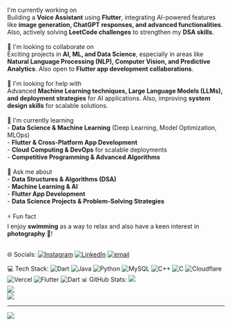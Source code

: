  I'm currently working on  <br>Building a **Voice Assistant** using **Flutter**, integrating AI-powered features like **image generation, ChatGPT responses, and advanced functionalities**. Also, actively solving **LeetCode challenges** to strengthen my **DSA skills**.  <br><br> 🤝 I'm looking to collaborate on  <br>Exciting projects in **AI, ML, and Data Science**, especially in areas like **Natural Language Processing (NLP), Computer Vision, and Predictive Analytics**. Also open to **Flutter app development collaborations**.  <br><br> 🤝 I'm looking for help with  <br>Advanced **Machine Learning techniques, Large Language Models (LLMs), and deployment strategies** for AI applications. Also, improving **system design skills** for scalable solutions.  <br><br> 🌱 I'm currently learning  <br>- **Data Science & Machine Learning** (Deep Learning, Model Optimization, MLOps)  <br>- **Flutter & Cross-Platform App Development**  <br>- **Cloud Computing & DevOps** for scalable deployments  <br>- **Competitive Programming & Advanced Algorithms**  <br><br> 💬 Ask me about  <br>- **Data Structures & Algorithms (DSA)**<br>- **Machine Learning & AI**  <br>- **Flutter App Development**  <br>- **Data Science Projects & Problem-Solving Strategies**  <br><br> ⚡ Fun fact  <br>I enjoy **swimming** as a way to relax and also have a keen interest in **photography** 📸!  <br><br>


🌐 Socials:
[![Instagram](https://img.shields.io/badge/Instagram-%23E4405F.svg?logo=Instagram&logoColor=white)](https://instagram.com/sangam.9198) [![LinkedIn](https://img.shields.io/badge/LinkedIn-%230077B5.svg?logo=linkedin&logoColor=white)](https://linkedin.com/in/www.linkedin.com/in/sangamsri) [![email](https://img.shields.io/badge/Email-D14836?logo=gmail&logoColor=white)](mailto:sangamsri555@gmail.com) 

💻 Tech Stack:
![Dart](https://img.shields.io/badge/dart-%230175C2.svg?style=for-the-badge&logo=dart&logoColor=white) ![Java](https://img.shields.io/badge/java-%23ED8B00.svg?style=for-the-badge&logo=openjdk&logoColor=white) ![Python](https://img.shields.io/badge/python-3670A0?style=for-the-badge&logo=python&logoColor=ffdd54) ![MySQL](https://img.shields.io/badge/mysql-4479A1.svg?style=for-the-badge&logo=mysql&logoColor=white) ![C++](https://img.shields.io/badge/c++-%2300599C.svg?style=for-the-badge&logo=c%2B%2B&logoColor=white) ![C](https://img.shields.io/badge/c-%2300599C.svg?style=for-the-badge&logo=c&logoColor=white) ![Cloudflare](https://img.shields.io/badge/Cloudflare-F38020?style=for-the-badge&logo=Cloudflare&logoColor=white) ![Vercel](https://img.shields.io/badge/vercel-%23000000.svg?style=for-the-badge&logo=vercel&logoColor=white) ![Flutter](https://img.shields.io/badge/Flutter-%2302569B.svg?style=for-the-badge&logo=Flutter&logoColor=white) ![Dart](https://img.shields.io/badge/dart-%230175C2.svg?style=for-the-badge&logo=dart&logoColor=white)
📊 GitHub Stats:
![](https://github-readme-stats.vercel.app/api?username=Sangam919&theme=dark&hide_border=false&include_all_commits=true&count_private=true)<br/>
![](https://github-readme-streak-stats.herokuapp.com/?user=Sangam919&theme=dark&hide_border=false)<br/>
![](https://github-readme-stats.vercel.app/api/top-langs/?username=Sangam919&theme=dark&hide_border=false&include_all_commits=true&count_private=true&layout=compact)

---
[![](https://visitcount.itsvg.in/api?id=Sangam919&icon=0&color=0)](https://visitcount.itsvg.in)

<!-- Proudly created with GPRM ( https://gprm.itsvg.in ) -->
